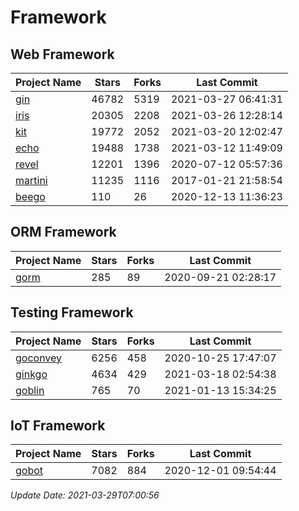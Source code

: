 # Framework

## Web Framework
| Project Name | Stars | Forks | Last Commit |
| ------------ | ----- | ----- | ----------- |
| [gin](https://github.com/gin-gonic/gin) | 46782 | 5319 | 2021-03-27 06:41:31 |
| [iris](https://github.com/kataras/iris) | 20305 | 2208 | 2021-03-26 12:28:14 |
| [kit](https://github.com/go-kit/kit) | 19772 | 2052 | 2021-03-20 12:02:47 |
| [echo](https://github.com/labstack/echo) | 19488 | 1738 | 2021-03-12 11:49:09 |
| [revel](https://github.com/revel/revel) | 12201 | 1396 | 2020-07-12 05:57:36 |
| [martini](https://github.com/go-martini/martini) | 11235 | 1116 | 2017-01-21 21:58:54 |
| [beego](https://github.com/astaxie/beego) | 110 | 26 | 2020-12-13 11:36:23 |

## ORM Framework
| Project Name | Stars | Forks | Last Commit |
| ------------ | ----- | ----- | ----------- |
| [gorm](https://github.com/jinzhu/gorm) | 285 | 89 | 2020-09-21 02:28:17 |

## Testing Framework
| Project Name | Stars | Forks | Last Commit |
| ------------ | ----- | ----- | ----------- |
| [goconvey](https://github.com/smartystreets/goconvey) | 6256 | 458 | 2020-10-25 17:47:07 |
| [ginkgo](https://github.com/onsi/ginkgo) | 4634 | 429 | 2021-03-18 02:54:38 |
| [goblin](https://github.com/franela/goblin) | 765 | 70 | 2021-01-13 15:34:25 |

## IoT Framework
| Project Name | Stars | Forks | Last Commit |
| ------------ | ----- | ----- | ----------- |
| [gobot](https://github.com/hybridgroup/gobot) | 7082 | 884 | 2020-12-01 09:54:44 |

*Update Date: 2021-03-29T07:00:56*